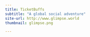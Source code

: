 ```yaml
---
title: TicketBuffs
subtitle: "A global social adventure"
site-url: http://www.glimpse.world
thumbnail: glimpse.png

---
```

